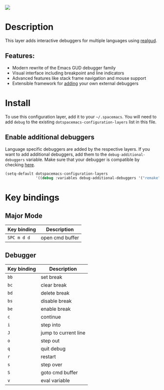 ![](img/debug.png)

# Description

This layer adds interactive debuggers for multiple languages using
[realgud](https://github.com/realgud/realgud).

## Features:

-   Modern rewrite of the Emacs GUD debugger family
-   Visual interface including breakpoint and line indicators
-   Advanced features like stack frame navigation and mouse support
-   Extensible framework for
    [adding](https://github.com/realgud/realgud/wiki/How-to-add-a-new-debugger)
    your own external debuggers

# Install

To use this configuration layer, add it to your `~/.spacemacs`. You will
need to add `debug` to the existing `dotspacemacs-configuration-layers`
list in this file.

## Enable additional debuggers

Language specific debuggers are added by the respective layers. If you
want to add additional debuggers, add them to the
`debug-additional-debuggers` variable. Make sure that your debugger is
compatible by checking
[here](https://github.com/realgud/realgud/wiki/Debuggers-Available).

``` commonlisp
(setq-default dotspacemacs-configuration-layers
              '((debug :variables debug-additional-debuggers '("remake"))))
```

# Key bindings

## Major Mode

| Key binding | Description     |
|-------------|-----------------|
| `SPC m d d` | open cmd buffer |

## Debugger

| Key binding | Description          |
|-------------|----------------------|
| `bb`        | set break            |
| `bc`        | clear break          |
| `bd`        | delete break         |
| `bs`        | disable break        |
| `be`        | enable break         |
| `c`         | continue             |
| `i`         | step into            |
| `J`         | jump to current line |
| `o`         | step out             |
| `q`         | quit debug           |
| `r`         | restart              |
| `s`         | step over            |
| `S`         | goto cmd buffer      |
| `v`         | eval variable        |
